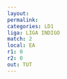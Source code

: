 ```yaml
---
layout: 
permalink: 
categories: LD1
liga: LIGA INDIGO
match: 2
local: EA
r1: 0
r2: 0
out: TUT
---
```

